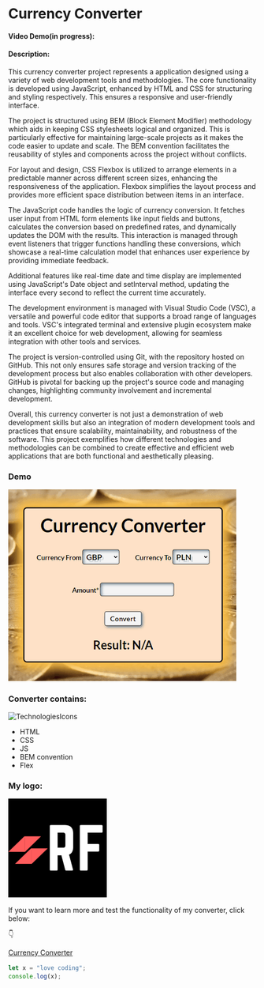 # **Currency Converter**

#### Video Demo(in progress): <URL HERE>

#### Description:

This currency converter project represents a  application designed using a variety of web development tools and methodologies. The core functionality is developed using JavaScript, enhanced by HTML and CSS for structuring and styling respectively. This ensures a responsive and user-friendly interface.

The project is structured using BEM (Block Element Modifier) methodology which aids in keeping CSS stylesheets logical and organized. This is particularly effective for maintaining large-scale projects as it makes the code easier to update and scale. The BEM convention facilitates the reusability of styles and components across the project without conflicts.

For layout and design, CSS Flexbox is utilized to arrange elements in a predictable manner across different screen sizes, enhancing the responsiveness of the application. Flexbox simplifies the layout process and provides more efficient space distribution between items in an interface.

The JavaScript code handles the logic of currency conversion. It fetches user input from HTML form elements like input fields and buttons, calculates the conversion based on predefined rates, and dynamically updates the DOM with the results. This interaction is managed through event listeners that trigger functions handling these conversions, which showcase a real-time calculation model that enhances user experience by providing immediate feedback.

Additional features like real-time date and time display are implemented using JavaScript's Date object and setInterval method, updating the interface every second to reflect the current time accurately.

The development environment is managed with Visual Studio Code (VSC), a versatile and powerful code editor that supports a broad range of languages and tools. VSC's integrated terminal and extensive plugin ecosystem make it an excellent choice for web development, allowing for seamless integration with other tools and services.

The project is version-controlled using Git, with the repository hosted on GitHub. This not only ensures safe storage and version tracking of the development process but also enables collaboration with other developers. GitHub is pivotal for backing up the project's source code and managing changes, highlighting community involvement and incremental development.

Overall, this currency converter is not just a demonstration of web development skills but also an integration of modern development tools and practices that ensure scalability, maintainability, and robustness of the software. This project exemplifies how different technologies and methodologies can be combined to create effective and efficient web applications that are both functional and aesthetically pleasing.

### Demo

![Alt text](https://github.com/RobFyd/currency-converter/blob/main/gifs/converterNewGif.gif?raw=true)

### Converter contains:

![TechnologiesIcons](https://skillicons.dev/icons?i=html,css,js,github,vscode)

- HTML
- CSS
- JS
- BEM convention
- Flex

### My logo:

![LOGO](https://github.com/RobFyd/BMI-Calculator/blob/main/fotos/RFLogo.png?raw=true)

If you want to learn more and test the functionality of my converter, click below:

👇

[Currency Converter](https://robfyd.github.io/Currency-Converter/)


```javascript
let x = "love coding";
console.log(x);
```

